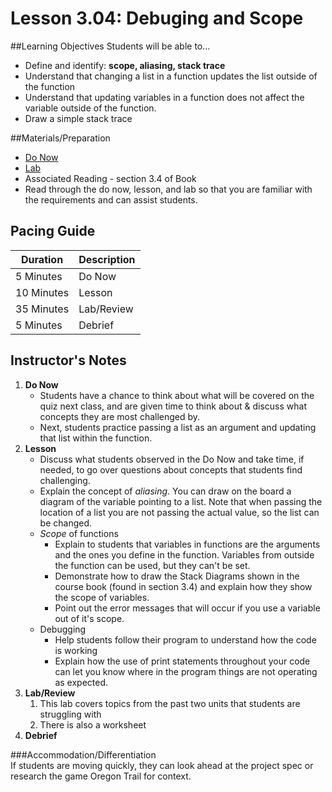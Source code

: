 # Lesson 3.04: Debuging and Scope

##Learning Objectives
Students will be able to... 
* Define and identify: **scope, aliasing, stack trace**
* Understand that changing a list in a function updates the list outside of the function
* Understand that updating variables in a function does not affect the variable outside of the function. 
* Draw a simple stack trace

##Materials/Preparation
* [Do Now]
* [Lab]
* Associated Reading - section 3.4 of Book
* Read through the do now, lesson, and lab so that you are familiar with the requirements and can assist students.

## Pacing Guide
| **Duration**   | **Description** |
| ---------- | ----------- |
| 5 Minutes  | Do Now      |
| 10 Minutes | Lesson      |
| 35 Minutes | Lab/Review         |
| 5 Minutes | Debrief  |

## Instructor's Notes
1. **Do Now**
    * Students have a chance to think about what will be covered on the quiz next class, and are given time to think about & discuss what concepts they are most challenged by.
    * Next, students practice passing a list as an argument and updating that list within the function. 
2. **Lesson**
    * Discuss what students observed in the Do Now and take time, if needed, to go over questions about concepts that students find challenging. 
    * Explain the concept of *aliasing*. You can draw on the board a diagram of the variable pointing to a list. Note that when passing the location of a list you are not passing the actual value, so the list can be changed. 
    * *Scope* of functions
        * Explain to students that variables in functions are the arguments and the ones you define in the function. Variables from outside the function can be used, but they can't be set.  
   	    * Demonstrate how to draw the Stack Diagrams shown in the course book (found in section 3.4) and explain how they show the scope of variables.
   	    * Point out the error messages that will occur if you use a variable out of it's scope.
    * Debugging
        * Help students follow their program to understand how the code is working
        * Explain how the use of print statements throughout your code can let you know where in the program things are not operating as expected.
3. **Lab/Review**
    1. This lab covers topics from the past two units that students are struggling with 
    2. There is also a worksheet  
4. **Debrief**

###Accommodation/Differentiation    
If students are moving quickly, they can look ahead at the project spec or research the game Oregon Trail for context.

[Do Now]:do_now.md
[Lab]:lab.md